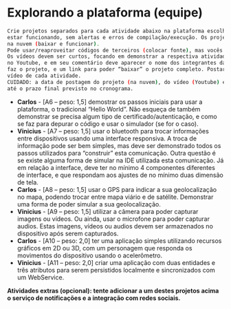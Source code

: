 # Explorando a plataforma (equipe)
```sh
Crie projetos separados para cada atividade abaixo na plataforma escolhida. Estes projetos devem “realmente” 
estar funcionando, sem alertas e erros de compilação/execução. Os projetos devem ser disponibilizados 
na nuvem (baixar e funcionar). 
Pode usar/reaproveitar códigos de terceiros (colocar fonte), mas vocês tem de “certificar o material”. 
Os vídeos devem ser curtos, focando em demonstrar a respectiva atividade. Os vídeos devem ser postados 
no Youtube, e em seu comentário deve aparecer o nome dos integrantes da equipe, uma breve descrição do que 
faz o projeto, e um link para poder “baixar” o projeto completo. Postar no AVA o link para poder acessar o 
vídeo de cada atividade.
CUIDADO: a data de postagem do projeto (na nuvem), do vídeo (Youtube) e do link (AVA) devem ser no máximo 
até o prazo final previsto no cronograma.
```

* **Carlos** - [A6 – peso: 1,5] demostrar os passos iniciais para usar a plataforma, o tradicional “Hello World”. Não esqueça de também demonstrar se precisa algum tipo de certificado/autenticação, e como se faz para depurar o código e usar o simulador (se for o caso).
* **Vinicius** - [A7 – peso: 1,5] usar o bluetooth para trocar informações entre dispositivos usando uma interface responsiva. A troca de informação pode ser bem simples, mas deve ser demonstrado todos os passos utilizados para “construir” esta comunicação. Outra questão é se existe alguma forma de simular na IDE utilizada esta comunicação. Já em relação a interface, deve ter no mínimo 4 componentes diferentes de interface, e que respondam aos ajustes de no mínimo duas dimensão de tela.
* **Carlos** - [A8 – peso: 1,5] usar o GPS para indicar a sua geolocalização no mapa, podendo trocar entre mapa viário e de satélite. Demonstrar uma forma de poder simular a sua geolocalização.
* **Vinicius** - [A9 – peso: 1,5] utilizar a câmera para poder capturar imagens ou vídeos. Ou ainda, usar o microfone para poder capturar audios. Estas imagens, vídeos ou audios devem ser armazenados no dispositivo após serem capturados.
* **Carlos** - [A10 – peso: 2,0] ter uma aplicação simples utilizando recursos gráficos em 2D ou 3D, com um personagem que responda os movimentos do dispositivo usando o acelerômetro.
* **Vinicius** - [A11 – peso: 2,0] criar uma aplicação com duas entidades e três atributos para serem persistidos localmente e sincronizados com um WebService.

**Atividades extras (opcional): tente adicionar a um destes projetos acima o serviço de notificações e a integração com redes sociais.**
